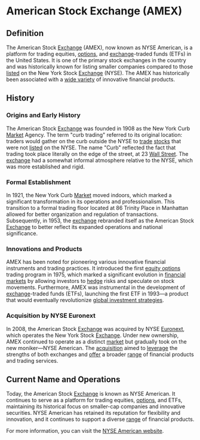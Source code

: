 # American Stock Exchange (AMEX)

## Definition

The American Stock [Exchange](../e/exchange.md) (AMEX), now known as NYSE American, is a platform for trading equities, [options](../o/options.md), and [exchange](../e/exchange.md)-traded funds (ETFs) in the United States. It is one of the primary stock exchanges in the country and was historically known for listing smaller companies compared to those [listed](../l/listed.md) on the New York Stock [Exchange](../e/exchange.md) (NYSE). The AMEX has historically been associated with a [wide variety](../w/wide_variety.md) of innovative financial products.

## History

### Origins and Early History

The American Stock [Exchange](../e/exchange.md) was founded in 1908 as the New York Curb [Market](../m/market.md) Agency. The term "curb trading" referred to its original location: traders would gather on the curb outside the NYSE to [trade](../t/trade.md) [stocks](../s/stock.md) that were not [listed](../l/listed.md) on the NYSE. The name "Curb" reflected the fact that trading took place literally on the edge of the street, at 23 [Wall Street](../w/wall_street.md). The [exchange](../e/exchange.md) had a somewhat informal atmosphere relative to the NYSE, which was more established and rigid.

### Formal Establishment

In 1921, the New York Curb [Market](../m/market.md) moved indoors, which marked a significant transformation in its operations and professionalism. This transition to a formal trading floor located at 86 Trinity Place in Manhattan allowed for better organization and regulation of transactions. Subsequently, in 1953, the [exchange](../e/exchange.md) rebranded itself as the American Stock [Exchange](../e/exchange.md) to better reflect its expanded operations and national significance.

### Innovations and Products

AMEX has been noted for pioneering various innovative financial instruments and trading practices. It introduced the first [equity options](../e/equity_options.md) trading program in 1975, which marked a significant evolution in [financial markets](../f/financial_market.md) by allowing investors to [hedge](../h/hedge.md) risks and speculate on stock movements. Furthermore, AMEX was instrumental in the development of [exchange](../e/exchange.md)-traded funds (ETFs), launching the first ETF in 1993—a product that would eventually revolutionize [global investment strategies](../g/global_investment_strategies.md).

### Acquisition by NYSE Euronext

In 2008, the American Stock [Exchange](../e/exchange.md) was acquired by NYSE [Euronext](../e/euronext.md), which operates the New York Stock [Exchange](../e/exchange.md). Under new ownership, AMEX continued to operate as a distinct [market](../m/market.md) but gradually took on the new moniker—NYSE American. The [acquisition](../a/acquisition.md) aimed to [leverage](../l/leverage.md) the strengths of both exchanges and [offer](../o/offer.md) a broader [range](../r/range.md) of financial products and trading services.

## Current Name and Operations

Today, the American Stock [Exchange](../e/exchange.md) is known as NYSE American. It continues to serve as a platform for trading equities, [options](../o/options.md), and ETFs, maintaining its historical focus on smaller-cap companies and innovative securities. NYSE American has retained its reputation for flexibility and innovation, and it continues to support a diverse [range](../r/range.md) of financial products.

For more information, you can visit the [NYSE American website](https://www.nyse.com/markets/nyse-american).